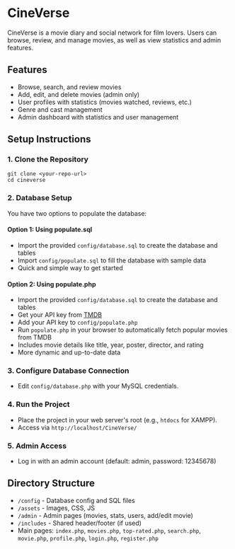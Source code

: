 # CineVerse

CineVerse is a movie diary and social network for film lovers. Users can browse, review, and manage movies, as well as view statistics and admin features.

## Features

- Browse, search, and review movies
- Add, edit, and delete movies (admin only)
- User profiles with statistics (movies watched, reviews, etc.)
- Genre and cast management
- Admin dashboard with statistics and user management

## Setup Instructions

### 1. Clone the Repository

```
git clone <your-repo-url>
cd cineverse
```

### 2. Database Setup

You have two options to populate the database:

#### Option 1: Using populate.sql

- Import the provided `config/database.sql` to create the database and tables
- Import `config/populate.sql` to fill the database with sample data
- Quick and simple way to get started

#### Option 2: Using populate.php

- Import the provided `config/database.sql` to create the database and tables
- Get your API key from [TMDB](https://www.themoviedb.org/settings/api)
- Add your API key to `config/populate.php`
- Run `populate.php` in your browser to automatically fetch popular movies from TMDB
- Includes movie details like title, year, poster, director, and rating
- More dynamic and up-to-date data

### 3. Configure Database Connection

- Edit `config/database.php` with your MySQL credentials.

### 4. Run the Project

- Place the project in your web server's root (e.g., `htdocs` for XAMPP).
- Access via `http://localhost/CineVerse/`

### 5. Admin Access

- Log in with an admin account (default: admin, password: 12345678)

## Directory Structure

- `/config` - Database config and SQL files
- `/assets` - Images, CSS, JS
- `/admin` - Admin pages (movies, stats, users, add/edit movie)
- `/includes` - Shared header/footer (if used)
- Main pages: `index.php`, `movies.php`, `top-rated.php`, `search.php`, `movie.php`, `profile.php`, `login.php`, `register.php`
